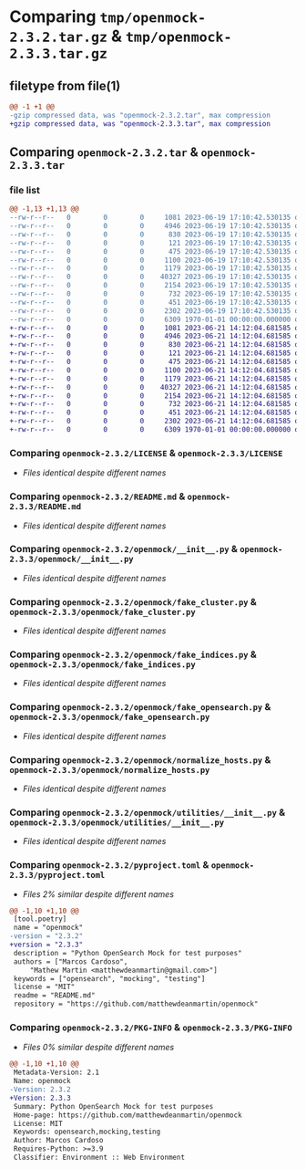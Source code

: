 # Comparing `tmp/openmock-2.3.2.tar.gz` & `tmp/openmock-2.3.3.tar.gz`

## filetype from file(1)

```diff
@@ -1 +1 @@
-gzip compressed data, was "openmock-2.3.2.tar", max compression
+gzip compressed data, was "openmock-2.3.3.tar", max compression
```

## Comparing `openmock-2.3.2.tar` & `openmock-2.3.3.tar`

### file list

```diff
@@ -1,13 +1,13 @@
--rw-r--r--   0        0        0     1081 2023-06-19 17:10:42.530135 openmock-2.3.2/LICENSE
--rw-r--r--   0        0        0     4946 2023-06-19 17:10:42.530135 openmock-2.3.2/README.md
--rw-r--r--   0        0        0      830 2023-06-19 17:10:42.530135 openmock-2.3.2/openmock/__init__.py
--rw-r--r--   0        0        0      121 2023-06-19 17:10:42.530135 openmock-2.3.2/openmock/behaviour/__init__.py
--rw-r--r--   0        0        0      475 2023-06-19 17:10:42.530135 openmock-2.3.2/openmock/behaviour/server_failure.py
--rw-r--r--   0        0        0     1100 2023-06-19 17:10:42.530135 openmock-2.3.2/openmock/fake_cluster.py
--rw-r--r--   0        0        0     1179 2023-06-19 17:10:42.530135 openmock-2.3.2/openmock/fake_indices.py
--rw-r--r--   0        0        0    40327 2023-06-19 17:10:42.530135 openmock-2.3.2/openmock/fake_opensearch.py
--rw-r--r--   0        0        0     2154 2023-06-19 17:10:42.530135 openmock-2.3.2/openmock/normalize_hosts.py
--rw-r--r--   0        0        0      732 2023-06-19 17:10:42.530135 openmock-2.3.2/openmock/utilities/__init__.py
--rw-r--r--   0        0        0      451 2023-06-19 17:10:42.530135 openmock-2.3.2/openmock/utilities/decorator.py
--rw-r--r--   0        0        0     2302 2023-06-19 17:10:42.530135 openmock-2.3.2/pyproject.toml
--rw-r--r--   0        0        0     6309 1970-01-01 00:00:00.000000 openmock-2.3.2/PKG-INFO
+-rw-r--r--   0        0        0     1081 2023-06-21 14:12:04.681585 openmock-2.3.3/LICENSE
+-rw-r--r--   0        0        0     4946 2023-06-21 14:12:04.681585 openmock-2.3.3/README.md
+-rw-r--r--   0        0        0      830 2023-06-21 14:12:04.681585 openmock-2.3.3/openmock/__init__.py
+-rw-r--r--   0        0        0      121 2023-06-21 14:12:04.681585 openmock-2.3.3/openmock/behaviour/__init__.py
+-rw-r--r--   0        0        0      475 2023-06-21 14:12:04.681585 openmock-2.3.3/openmock/behaviour/server_failure.py
+-rw-r--r--   0        0        0     1100 2023-06-21 14:12:04.681585 openmock-2.3.3/openmock/fake_cluster.py
+-rw-r--r--   0        0        0     1179 2023-06-21 14:12:04.681585 openmock-2.3.3/openmock/fake_indices.py
+-rw-r--r--   0        0        0    40327 2023-06-21 14:12:04.681585 openmock-2.3.3/openmock/fake_opensearch.py
+-rw-r--r--   0        0        0     2154 2023-06-21 14:12:04.681585 openmock-2.3.3/openmock/normalize_hosts.py
+-rw-r--r--   0        0        0      732 2023-06-21 14:12:04.681585 openmock-2.3.3/openmock/utilities/__init__.py
+-rw-r--r--   0        0        0      451 2023-06-21 14:12:04.681585 openmock-2.3.3/openmock/utilities/decorator.py
+-rw-r--r--   0        0        0     2302 2023-06-21 14:12:04.681585 openmock-2.3.3/pyproject.toml
+-rw-r--r--   0        0        0     6309 1970-01-01 00:00:00.000000 openmock-2.3.3/PKG-INFO
```

### Comparing `openmock-2.3.2/LICENSE` & `openmock-2.3.3/LICENSE`

 * *Files identical despite different names*

### Comparing `openmock-2.3.2/README.md` & `openmock-2.3.3/README.md`

 * *Files identical despite different names*

### Comparing `openmock-2.3.2/openmock/__init__.py` & `openmock-2.3.3/openmock/__init__.py`

 * *Files identical despite different names*

### Comparing `openmock-2.3.2/openmock/fake_cluster.py` & `openmock-2.3.3/openmock/fake_cluster.py`

 * *Files identical despite different names*

### Comparing `openmock-2.3.2/openmock/fake_indices.py` & `openmock-2.3.3/openmock/fake_indices.py`

 * *Files identical despite different names*

### Comparing `openmock-2.3.2/openmock/fake_opensearch.py` & `openmock-2.3.3/openmock/fake_opensearch.py`

 * *Files identical despite different names*

### Comparing `openmock-2.3.2/openmock/normalize_hosts.py` & `openmock-2.3.3/openmock/normalize_hosts.py`

 * *Files identical despite different names*

### Comparing `openmock-2.3.2/openmock/utilities/__init__.py` & `openmock-2.3.3/openmock/utilities/__init__.py`

 * *Files identical despite different names*

### Comparing `openmock-2.3.2/pyproject.toml` & `openmock-2.3.3/pyproject.toml`

 * *Files 2% similar despite different names*

```diff
@@ -1,10 +1,10 @@
 [tool.poetry]
 name = "openmock"
-version = "2.3.2"
+version = "2.3.3"
 description = "Python OpenSearch Mock for test purposes"
 authors = ["Marcos Cardoso",
     "Mathew Martin <matthewdeanmartin@gmail.com>"]
 keywords = ["opensearch", "mocking", "testing"]
 license = "MIT"
 readme = "README.md"
 repository = "https://github.com/matthewdeanmartin/openmock"
```

### Comparing `openmock-2.3.2/PKG-INFO` & `openmock-2.3.3/PKG-INFO`

 * *Files 0% similar despite different names*

```diff
@@ -1,10 +1,10 @@
 Metadata-Version: 2.1
 Name: openmock
-Version: 2.3.2
+Version: 2.3.3
 Summary: Python OpenSearch Mock for test purposes
 Home-page: https://github.com/matthewdeanmartin/openmock
 License: MIT
 Keywords: opensearch,mocking,testing
 Author: Marcos Cardoso
 Requires-Python: >=3.9
 Classifier: Environment :: Web Environment
```

